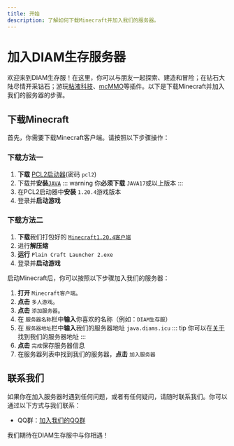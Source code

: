 ```yaml
---
title: 开始 
description: 了解如何下载Minecraft并加入我们的服务器。
---
```


# 加入DIAM生存服务器

欢迎来到DIAM生存服！在这里，你可以与朋友一起探索、建造和冒险；在钻石大陆尽情开采钻石；游玩[粘液科技](/Slimefun)、[mcMMO](https://docs.diams.icu/guide/theme.html)等插件。以下是下载Minecraft并加入我们的服务器的步骤。

## 下载Minecraft

首先，你需要下载Minecraft客户端。请按照以下步骤操作：

### 下载方法一

1. **下载** [PCL2启动器](https://ltcat.lanzoum.com/b0aj6gsid)(密码 `pcl2`)
2. 下载并**安装**[`JAVA`](https://www.oracle.com/cn/java/technologies/downloads/)
   ::: warning
   你**必须下载** `JAVA17`或以上版本
   :::
3. 在PCL2启动器中**安装** `1.20.4`游戏版本
4. 登录并**启动游戏**

### 下载方法二

1. **下载**我们打包好的 [`Minecraft1.20.4客户端`](https://www.123pan.com/s/vq3rVv-Uw4l.html)
2. 进行**解压缩**
3. **运行** `Plain Craft Launcher 2.exe`
4. 登录并**启动游戏**

启动Minecraft后，你可以按照以下步骤加入我们的服务器：

1. **打开** `Minecraft客户端`。
2. **点击** `多人游戏`。
3. **点击** `添加服务器`。
4. 在 `服务器名称`栏中**输入**你喜欢的名称（例如：`DIAM生存服`）
5. 在 `服务器地址`栏中**输入**我们的服务器地址 `java.diams.icu`
   ::: tip
   你可以在[关于](/about)找到我们的服务器地址
   :::
6. **点击** `完成`保存服务器信息
7. 在服务器列表中找到我们的服务器，**点击** `加入服务器`

## 联系我们

如果你在加入服务器时遇到任何问题，或者有任何疑问，请随时联系我们。你可以通过以下方式与我们联系：

- QQ群：[加入我们的QQ群](https://qm.qq.com/q/xgTfPgytGg)

我们期待在DIAM生存服中与你相遇！
